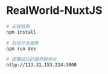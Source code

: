 # RealWorld-NuxtJS

```sh
# 安装依赖
npm install

# 启动开发服务
npm run dev

# 部署成功的服务器地址
http://113.31.153.214:3000
```